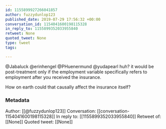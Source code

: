 ```yaml
---
id: 1155899927266041857
author: fuzzydunlop123
published_date: 2019-07-29 17:56:32 +00:00
conversation_id: 1154041600198115328
in_reply_to: 1155899352033955840
retweet: None
quoted_tweet: None
type: tweet
tags:

---
```


@Jabaluck @erinhengel @PHuenermund @yudapearl huh? it would be post-treatment only if the employment variable specifically refers to employment after you received the insurance. 

How on earth could that causally affect the insurance itself?

### Metadata

Author: [[@fuzzydunlop123]]
Conversation: [[conversation-1154041600198115328]]
In reply to: [[1155899352033955840]]
Retweet of: [[None]]
Quoted tweet: [[None]]
